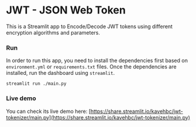 # JWT - JSON Web Token
This is a Streamlit app to Encode/Decode JWT tokens using different encryption algorithms and parameters.

### Run
In order to run this app, you need to install the dependencies first based on
`environment.yml` or `requirements.txt` files. Once the dependencies are installed, run the dashboard using
`streamlit`.

    streamlit run ./main.py

### Live demo
You can check its live demo here:
[https://share.streamlit.io/kavehbc/jwt-tokenizer/main.py](https://share.streamlit.io/kavehbc/jwt-tokenizer/main.py)
